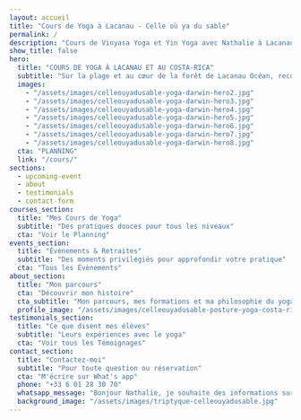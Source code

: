 ```yaml
---
layout: accueil
title: "Cours de Yoga à Lacanau - Celle où ya du sable"
permalink: /
description: "Cours de Vinyasa Yoga et Yin Yoga avec Nathalie à Lacanau. Trouvez votre équilibre dans un cadre naturel exceptionnel."
show_title: false
hero:
  title: "COURS DE YOGA À LACANAU ET AU COSTA-RICA"
  subtitle: "Sur la plage et au cœur de la forêt de Lacanau Océan, reconnectez-vous à l’essentiel lors de votre pratique"
  images:
    - "/assets/images/celleouyadusable-yoga-darwin-hero2.jpg"
    - "/assets/images/celleouyadusable-yoga-darwin-hero3.jpg"
    - "/assets/images/celleouyadusable-yoga-darwin-hero4.jpg"
    - "/assets/images/celleouyadusable-yoga-darwin-hero5.jpg"
    - "/assets/images/celleouyadusable-yoga-darwin-hero6.jpg"
    - "/assets/images/celleouyadusable-yoga-darwin-hero7.jpg"
    - "/assets/images/celleouyadusable-yoga-darwin-hero8.jpg"
  cta: "PLANNING"
  link: "/cours/"
sections:
  - upcoming-event
  - about
  - testimonials
  - contact-form
courses_section:
  title: "Mes Cours de Yoga"
  subtitle: "Des pratiques douces pour tous les niveaux"
  cta: "Voir le Planning"
events_section:
  title: "Évènements & Retraites"
  subtitle: "Des moments privilégiés pour approfondir votre pratique"
  cta: "Tous les Évènements"
about_section:
  title: "Mon parcours"
  cta: "Découvrir mon histoire"
  cta_subtitle: "Mon parcours, mes formations et ma philosophie du yoga"
  profile_image: "/assets/images/celleouyadusable-posture-yoga-costa-rica.jpg"
testimonials_section:
  title: "Ce que disent mes élèves"
  subtitle: "Leurs expériences avec le yoga"
  cta: "Voir tous les Témoignages"
contact_section:
  title: "Contactez-moi"
  subtitle: "Pour toute question ou réservation"
  cta: "M'écrire sur What's app"
  phone: "+33 6 01 28 30 70"
  whatsapp_message: "Bonjour Nathalie, je souhaite des informations sur vos cours de yoga. Merci"
  background_image: "/assets/images/triptyque-celleouyadusable.jpg"
---
```

